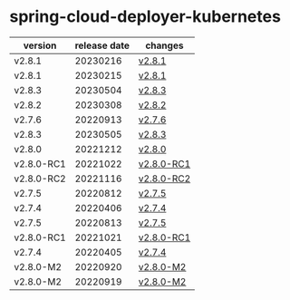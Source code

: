# spring-cloud-deployer-kubernetes	


|version|release date|changes|
|---|---|---|
|v2.8.1|20230216|[v2.8.1](./v2.8.1-20230216.md)|
|v2.8.1|20230215|[v2.8.1](./v2.8.1-20230215.md)|
|v2.8.3|20230504|[v2.8.3](./v2.8.3-20230504.md)|
|v2.8.2|20230308|[v2.8.2](./v2.8.2-20230308.md)|
|v2.7.6|20220913|[v2.7.6](./v2.7.6-20220913.md)|
|v2.8.3|20230505|[v2.8.3](./v2.8.3-20230505.md)|
|v2.8.0|20221212|[v2.8.0](./v2.8.0-20221212.md)|
|v2.8.0-RC1|20221022|[v2.8.0-RC1](./v2.8.0-RC1-20221022.md)|
|v2.8.0-RC2|20221116|[v2.8.0-RC2](./v2.8.0-RC2-20221116.md)|
|v2.7.5|20220812|[v2.7.5](./v2.7.5-20220812.md)|
|v2.7.4|20220406|[v2.7.4](./v2.7.4-20220406.md)|
|v2.7.5|20220813|[v2.7.5](./v2.7.5-20220813.md)|
|v2.8.0-RC1|20221021|[v2.8.0-RC1](./v2.8.0-RC1-20221021.md)|
|v2.7.4|20220405|[v2.7.4](./v2.7.4-20220405.md)|
|v2.8.0-M2|20220920|[v2.8.0-M2](./v2.8.0-M2-20220920.md)|
|v2.8.0-M2|20220919|[v2.8.0-M2](./v2.8.0-M2-20220919.md)|
